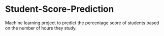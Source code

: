 # Student-Score-Prediction
Machine learning project to predict the percentage score of students based on the number of hours they study.
